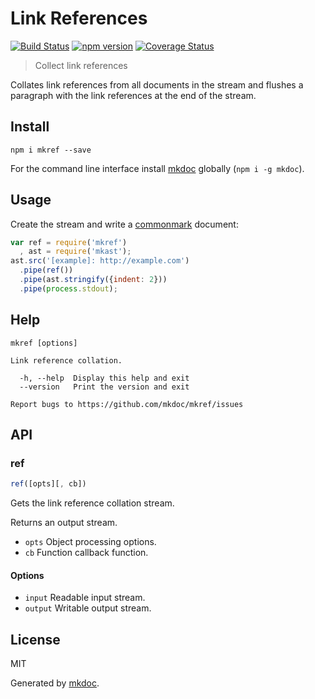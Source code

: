 # Link References

[![Build Status](https://travis-ci.org/mkdoc/mkref.svg?v=3)](https://travis-ci.org/mkdoc/mkref)
[![npm version](http://img.shields.io/npm/v/mkref.svg?v=3)](https://npmjs.org/package/mkref)
[![Coverage Status](https://coveralls.io/repos/mkdoc/mkref/badge.svg?branch=master&service=github&v=3)](https://coveralls.io/github/mkdoc/mkref?branch=master)

> Collect link references

Collates link references from all documents in the stream and flushes a paragraph with the link references at the end of the stream.

## Install

```
npm i mkref --save
```

For the command line interface install [mkdoc][] globally (`npm i -g mkdoc`).

## Usage

Create the stream and write a [commonmark][] document:

```javascript
var ref = require('mkref')
  , ast = require('mkast');
ast.src('[example]: http://example.com')
  .pipe(ref())
  .pipe(ast.stringify({indent: 2}))
  .pipe(process.stdout);
```

## Help

```
mkref [options]

Link reference collation.

  -h, --help  Display this help and exit
  --version   Print the version and exit

Report bugs to https://github.com/mkdoc/mkref/issues
```

## API

### ref

```javascript
ref([opts][, cb])
```

Gets the link reference collation stream.

Returns an output stream.

* `opts` Object processing options.
* `cb` Function callback function.

#### Options

* `input` Readable input stream.
* `output` Writable output stream.

## License

MIT

Generated by [mkdoc](https://github.com/mkdoc/mkdoc).

[mkdoc]: https://github.com/mkdoc/mkdoc
[mkparse]: https://github.com/mkdoc/mkparse
[commonmark]: http://commonmark.org
[jshint]: http://jshint.com
[jscs]: http://jscs.info

